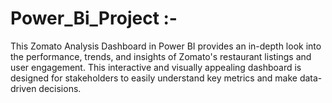 # Power_Bi_Project :-
This Zomato Analysis Dashboard in Power BI provides an in-depth look into the performance, trends, and insights of Zomato's restaurant listings and user engagement. This interactive and visually appealing dashboard is designed for stakeholders to easily understand key metrics and make data-driven decisions.
